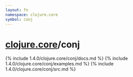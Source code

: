 ```yaml
---
layout: fn
namespace: clojure.core
symbol: conj
---
```


# [clojure.core](../)/conj

{% include 1.4.0/clojure.core/conj/docs.md %}
{% include 1.4.0/clojure.core/conj/examples.md %}
{% include 1.4.0/clojure.core/conj/src.md %}

